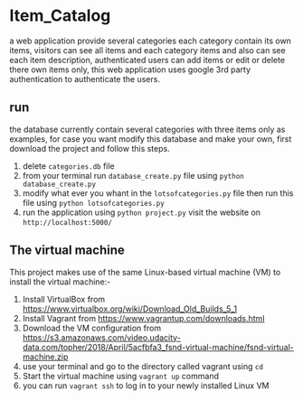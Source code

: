 # Item_Catalog
a web application provide several categories each category contain its own items,
visitors can see all items and each category items and also can see each item description,
authenticated users can add items or edit or delete there own items only,
this web application uses google 3rd party authentication to authenticate the users.


## run
the database currently contain several categories with three items only as examples,
for case you want modify this database and make your own, first download the project and follow this steps.
   1. delete `categories.db` file
   2. from your terminal run `database_create.py` file using `python database_create.py`
   3. modify what ever you whant in the `lotsofcategories.py` file then run this file using `python lotsofcategories.py`
   4. run the application using `python project.py` visit the website on `http://localhost:5000/`
   

## The virtual machine
  This project makes use of the same Linux-based virtual machine (VM) to install the virtual machine:-
  1. Install VirtualBox from https://www.virtualbox.org/wiki/Download_Old_Builds_5_1
  2. Install Vagrant from https://www.vagrantup.com/downloads.html
  3. Download the VM configuration from https://s3.amazonaws.com/video.udacity-data.com/topher/2018/April/5acfbfa3_fsnd-virtual-machine/fsnd-virtual-machine.zip
  4. use your terminal and go to the directory called vagrant using `cd`
  5. Start the virtual machine using `vagrant up` command
  6. you can run `vagrant ssh` to log in to your newly installed Linux VM
